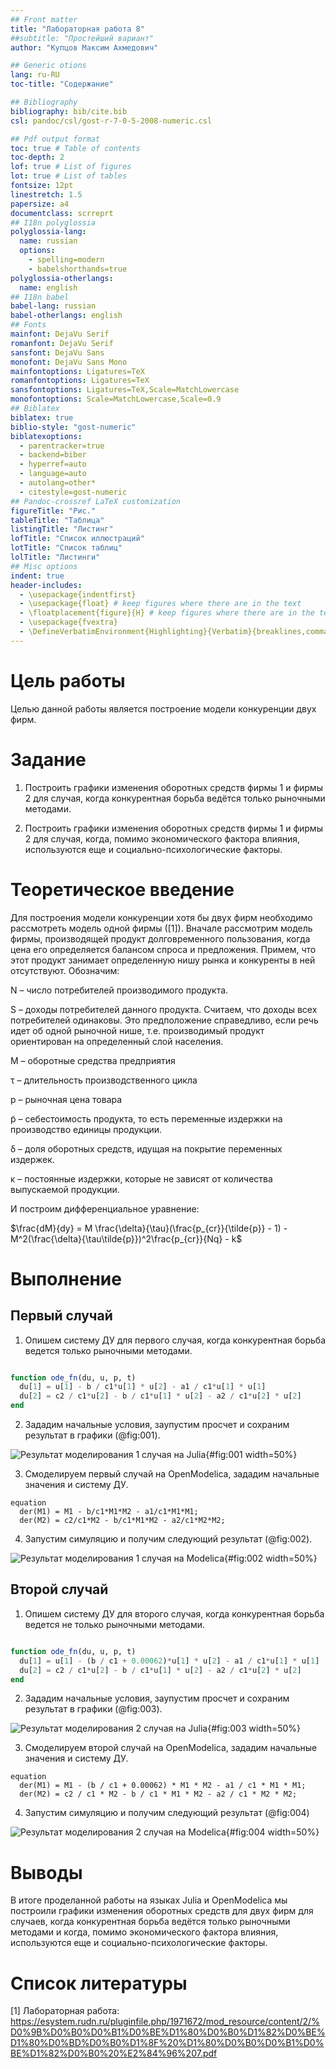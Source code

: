 ```yaml
---
## Front matter
title: "Лабораторная работа 8"
##subtitle: "Простейший вариант"
author: "Купцов Максим Ахмедович"

## Generic otions
lang: ru-RU
toc-title: "Содержание"

## Bibliography
bibliography: bib/cite.bib
csl: pandoc/csl/gost-r-7-0-5-2008-numeric.csl

## Pdf output format
toc: true # Table of contents
toc-depth: 2
lof: true # List of figures
lot: true # List of tables
fontsize: 12pt
linestretch: 1.5
papersize: a4
documentclass: scrreprt
## I18n polyglossia
polyglossia-lang:
  name: russian
  options:
	- spelling=modern
	- babelshorthands=true
polyglossia-otherlangs:
  name: english
## I18n babel
babel-lang: russian
babel-otherlangs: english
## Fonts
mainfont: DejaVu Serif
romanfont: DejaVu Serif
sansfont: DejaVu Sans
monofont: DejaVu Sans Mono
mainfontoptions: Ligatures=TeX
romanfontoptions: Ligatures=TeX
sansfontoptions: Ligatures=TeX,Scale=MatchLowercase
monofontoptions: Scale=MatchLowercase,Scale=0.9
## Biblatex
biblatex: true
biblio-style: "gost-numeric"
biblatexoptions:
  - parentracker=true
  - backend=biber
  - hyperref=auto
  - language=auto
  - autolang=other*
  - citestyle=gost-numeric
## Pandoc-crossref LaTeX customization
figureTitle: "Рис."
tableTitle: "Таблица"
listingTitle: "Листинг"
lofTitle: "Список иллюстраций"
lotTitle: "Список таблиц"
lolTitle: "Листинги"
## Misc options
indent: true
header-includes:
  - \usepackage{indentfirst}
  - \usepackage{float} # keep figures where there are in the text
  - \floatplacement{figure}{H} # keep figures where there are in the text
  - \usepackage{fvextra}
  - \DefineVerbatimEnvironment{Highlighting}{Verbatim}{breaklines,commandchars=\\\{\}}
---
```


# Цель работы

Целью данной работы является построение модели конкуренции двух фирм.

# Задание

1. Построить графики изменения оборотных средств фирмы 1 и фирмы 2 для случая, когда конкурентная борьба ведётся только рыночными методами.

2. Построить графики изменения оборотных средств фирмы 1 и фирмы 2 для случая, когда, помимо экономического фактора влияния, используются еще и социально-психологические факторы.

# Теоретическое введение

Для построения модели конкуренции хотя бы двух фирм необходимо рассмотреть
модель одной фирмы ([1]). Вначале рассмотрим модель фирмы, производящей продукт
долговременного пользования, когда цена его определяется балансом спроса и
предложения. Примем, что этот продукт занимает определенную нишу рынка и
конкуренты в ней отсутствуют. Обозначим:

N – число потребителей производимого продукта.

S – доходы потребителей данного продукта. Считаем, что доходы всех потребителей
одинаковы. Это предположение справедливо, если речь идет об одной рыночной
нише, т.е. производимый продукт ориентирован на определенный слой населения.

M – оборотные средства предприятия

τ – длительность производственного цикла

p – рыночная цена товара

p̃ – себестоимость продукта, то есть переменные издержки на производство единицы
продукции.

δ – доля оборотных средств, идущая на покрытие переменных издержек.

κ – постоянные издержки, которые не зависят от количества выпускаемой
продукции.


И построим дифференциальное уравнение:

$\frac{dM}{dy} = M \frac{\delta}{\tau}(\frac{p_{cr}}{\tilde{p}} - 1) - M^2(\frac{\delta}{\tau\tilde{p}})^2\frac{p_{cr}}{Nq} - k$

# Выполнение

## Первый случай

1. Опишем систему ДУ для первого случая, когда конкурентная борьба ведется только рыночными методами.


~~~julia

function ode_fn(du, u, p, t)
  du[1] = u[1] - b / c1*u[1] * u[2] - a1 / c1*u[1] * u[1]
  du[2] = c2 / c1*u[2] - b / c1*u[1] * u[2] - a2 / c1*u[2] * u[2]
end

~~~

2. Зададим начальные условия, заупустим просчет и сохраним результат в графики (@fig:001).

![Результат моделирования 1 случая на Julia](image/lab08_1.png){#fig:001 width=50%}

3. Смоделируем первый случай на OpenModelica, зададим начальные значения и систему ДУ.

~~~modelica
equation
  der(M1) = M1 - b/c1*M1*M2 - a1/c1*M1*M1;
  der(M2) = c2/c1*M2 - b/c1*M1*M2 - a2/c1*M2*M2;
~~~

4. Запустим симуляцию и получим следующий результат (@fig:002).

![Результат моделирования 1 случая на Modelica](image/lab08_1om.png){#fig:002 width=50%}

## Второй случай

1. Опишем систему ДУ для второго случая, когда конкурентная борьба ведется не только рыночными методами.


~~~julia

function ode_fn(du, u, p, t)
  du[1] = u[1] - (b / c1 + 0.00062)*u[1] * u[2] - a1 / c1*u[1] * u[1]
  du[2] = c2 / c1*u[2] - b / c1*u[1] * u[2] - a2 / c1*u[2] * u[2]
end

~~~

2. Зададим начальные условия, заупустим просчет и сохраним результат в графики (@fig:003).

![Результат моделирования 2 случая на Julia](image/lab08_2.png){#fig:003 width=50%}

3. Смоделируем второй случай на OpenModelica, зададим начальные значения и систему ДУ.

~~~modelica
equation
  der(M1) = M1 - (b / c1 + 0.00062) * M1 * M2 - a1 / c1 * M1 * M1;
  der(M2) = c2 / c1 * M2 - b / c1 * M1 * M2 - a2 / c1 * M2 * M2;
~~~

4. Запустим симуляцию и получим следующий результат (@fig:004)

![Результат моделирования 2 случая на Modelica](image/lab08_2om.png){#fig:004 width=50%}

# Выводы

В итоге проделанной работы на языках Julia и OpenModelica мы построили графики
изменения оборотных средств для двух фирм для случаев, когда конкурентная
борьба ведётся только рыночными методами и когда, помимо экономического фактора
влияния, используются еще и социально-психологические факторы.

# Список литературы

[1] Лабораторная работа:
https://esystem.rudn.ru/pluginfile.php/1971672/mod_resource/content/2/%D0%9B%D0%B0%D0%B1%D0%BE%D1%80%D0%B0%D1%82%D0%BE%D1%80%D0%BD%D0%B0%D1%8F%20%D1%80%D0%B0%D0%B1%D0%BE%D1%82%D0%B0%20%E2%84%96%207.pdf
